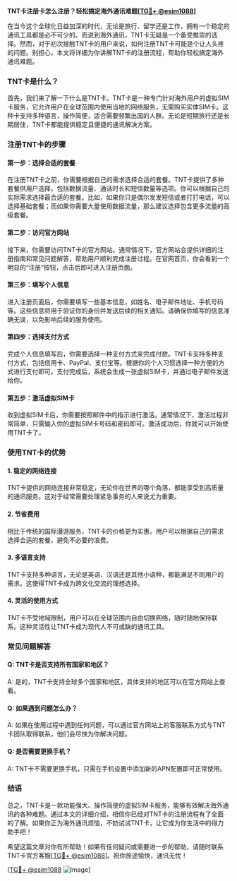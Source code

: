 **TNT卡注册卡怎么注册？轻松搞定海外通讯难题[[TG💪+ @esim1088](https://t.me/s/esim1088)]**

在当今这个全球化日益加深的时代，无论是旅行、留学还是工作，拥有一个稳定的通讯工具都是必不可少的。而说到海外通讯，TNT卡无疑是一个备受推崇的选择。然而，对于初次接触TNT卡的用户来说，如何注册TNT卡可能是个让人头疼的问题。别担心，本文将详细为你讲解TNT卡的注册流程，帮助你轻松搞定海外通讯难题。

### TNT卡是什么？

首先，我们来了解一下什么是TNT卡。TNT卡是一种专门针对海外用户的虚拟SIM卡服务，它允许用户在全球范围内使用当地的网络服务，无需购买实体SIM卡。这种卡支持多种语言，操作简便，适合需要频繁出国的人群。无论是短期旅行还是长期居住，TNT卡都能提供稳定且便捷的通讯解决方案。

### 注册TNT卡的步骤

#### 第一步：选择合适的套餐

在注册TNT卡之前，你需要根据自己的需求选择合适的套餐。TNT卡提供了多种套餐供用户选择，包括数据流量、通话时长和短信数量等选项。你可以根据自己的实际需求选择最合适的套餐。比如，如果你只是偶尔发发短信或者打打电话，可以选择基础套餐；而如果你需要大量使用数据流量，那么建议选择包含更多流量的高级套餐。

#### 第二步：访问官方网站

接下来，你需要访问TNT卡的官方网站。通常情况下，官方网站会提供详细的注册指南和常见问题解答，帮助用户顺利完成注册过程。在官网首页，你会看到一个明显的“注册”按钮，点击后即可进入注册页面。

#### 第三步：填写个人信息

进入注册页面后，你需要填写一些基本信息，如姓名、电子邮件地址、手机号码等。这些信息将用于验证你的身份并发送后续的相关通知。请确保你填写的信息准确无误，以免影响后续的服务使用。

#### 第四步：选择支付方式

完成个人信息填写后，你需要选择一种支付方式来完成付款。TNT卡支持多种支付方式，包括信用卡、PayPal、支付宝等。根据你的个人习惯选择一种方便的方式进行支付即可。支付完成后，系统会生成一张虚拟SIM卡，并通过电子邮件发送给你。

#### 第五步：激活虚拟SIM卡

收到虚拟SIM卡后，你需要按照邮件中的指示进行激活。通常情况下，激活过程非常简单，只需输入你的虚拟SIM卡号码和密码即可。激活成功后，你就可以开始使用TNT卡了。

### 使用TNT卡的优势

#### 1. 稳定的网络连接

TNT卡提供的网络连接非常稳定，无论你在世界的哪个角落，都能享受到高质量的通讯服务。这对于经常需要处理紧急事务的人来说尤为重要。

#### 2. 节省费用

相比于传统的国际漫游服务，TNT卡的价格更为实惠。用户可以根据自己的需求选择合适的套餐，避免不必要的浪费。

#### 3. 多语言支持

TNT卡支持多种语言，无论是英语、汉语还是其他小语种，都能满足不同用户的需求。这使得TNT卡成为跨文化交流的理想选择。

#### 4. 灵活的使用方式

TNT卡不受地域限制，用户可以在全球范围内自由切换网络，随时随地保持联系。这种灵活性让TNT卡成为现代人不可或缺的通讯工具。

### 常见问题解答

#### Q: TNT卡是否支持所有国家和地区？
A: 是的，TNT卡支持全球多个国家和地区，具体支持的地区可以在官方网站上查看。

#### Q: 如果遇到问题怎么办？
A: 如果在使用过程中遇到任何问题，可以通过官方网站上的客服联系方式与TNT卡团队取得联系，他们会尽快为你解决问题。

#### Q: 是否需要更换手机？
A: TNT卡不需要更换手机，只需在手机设置中添加新的APN配置即可正常使用。

### 结语

总之，TNT卡是一款功能强大、操作简便的虚拟SIM卡服务，能够有效解决海外通讯的各种难题。通过本文的详细介绍，相信你已经对TNT卡的注册流程有了全面的了解。如果你正为海外通讯烦恼，不妨试试TNT卡，让它成为你生活中的得力助手吧！

希望这篇文章对你有所帮助！如果有任何疑问或需要进一步的帮助，请随时联系TNT卡官方客服[[TG💪+ @esim1088](https://t.me/s/esim1088)]。祝你旅途愉快，通讯无忧！

[[TG💪+ @esim1088](https://t.me/s/esim1088) ![Image](https://i.postimg.cc/4NQfJmqS/Snipaste-2025-05-13-00-14-12.png)]